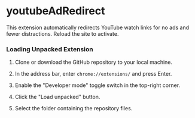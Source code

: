 # youtubeAdRedirect
This extension automatically redirects YouTube watch links for no ads and fewer distractions. Reload the site to activate.

### Loading Unpacked Extension

1. Clone or download the GitHub repository to your local machine.

2. In the address bar, enter `chrome://extensions/` and press Enter.

3. Enable the "Developer mode" toggle switch in the top-right corner.

4. Click the "Load unpacked" button.

5. Select the folder containing the repository files.
